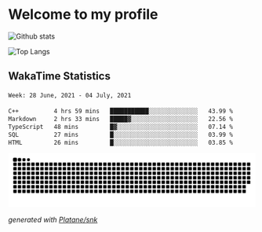 # Welcome to my profile

![Github stats](https://github-readme-stats.vercel.app/api?username=xinthose&show_icons=true&theme=radical&count_private=true)

![Top Langs](https://github-readme-stats.vercel.app/api/top-langs/?username=xinthose)

## WakaTime Statistics
<!--START_SECTION:waka-->
```text
Week: 28 June, 2021 - 04 July, 2021

C++          4 hrs 59 mins   ███████████░░░░░░░░░░░░░░   43.99 % 
Markdown     2 hrs 33 mins   █████▓░░░░░░░░░░░░░░░░░░░   22.56 % 
TypeScript   48 mins         █▓░░░░░░░░░░░░░░░░░░░░░░░   07.14 % 
SQL          27 mins         █░░░░░░░░░░░░░░░░░░░░░░░░   03.99 % 
HTML         26 mins         █░░░░░░░░░░░░░░░░░░░░░░░░   03.85 % 
```
<!--END_SECTION:waka-->

![github contribution grid snake animation](https://raw.githubusercontent.com/xinthose/xinthose/dist/github-contribution-grid-snake.svg)

_generated with [Platane/snk](https://github.com/Platane/snk)_
